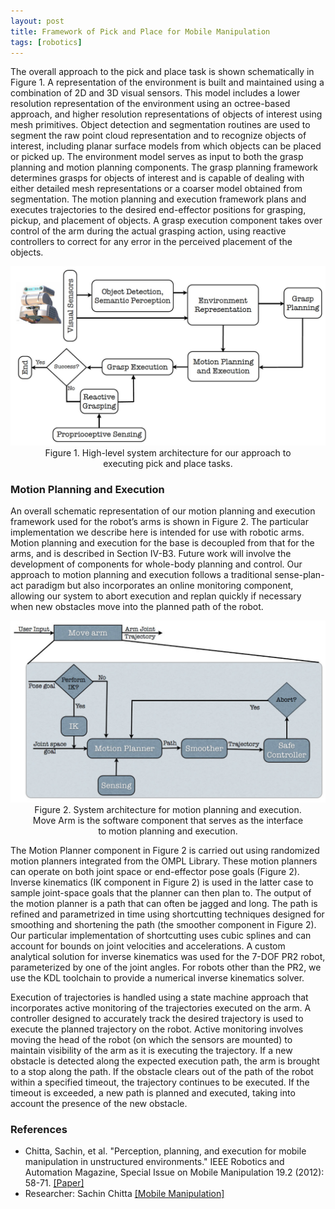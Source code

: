 ```yaml
---
layout: post
title: Framework of Pick and Place for Mobile Manipulation
tags: [robotics]
---
```


The overall approach to the pick and place task is shown schematically in Figure 1. A representation of the environment is built and maintained using a combination of 2D and 3D visual sensors. This model includes a lower resolution representation of the environment using an octree-based approach, and higher resolution representations of objects of interest using mesh primitives. Object detection and segmentation routines are used to segment the raw point cloud representation and to recognize objects of interest, including planar surface models from which objects can be placed or picked up. The environment model serves as input to both the grasp planning and motion planning components. The grasp planning framework determines grasps for objects of interest and is capable of dealing with either detailed mesh representations or a coarser model obtained from segmentation. The motion planning and execution framework plans and executes trajectories to the desired end-effector positions for grasping, pickup, and placement of objects. A grasp execution component takes over control of the arm during the actual grasping action, using reactive controllers to correct for any error in the perceived placement of the objects.

<p style="text-align:center">
	<img src="/topics/img/manipulation/pick_and_place_framework.jpg" width="600" />
	<br /> Figure 1. High-level system architecture for our approach to 
	<br /> executing pick and place tasks.
</p>

### Motion Planning and Execution

An overall schematic representation of our motion planning and execution framework used for the robot’s arms is shown in Figure 2. The particular implementation we describe here is intended for use with robotic arms. Motion planning and execution for the base is decoupled from that for the arms, and is described in Section IV-B3. Future work will involve the development of components for whole-body planning and control. Our approach to motion planning and execution follows a traditional sense-plan-act paradigm but also incorporates an online monitoring component, allowing our system to abort execution and replan quickly if necessary when new obstacles move into the planned path of the robot.  

<p style="text-align:center">
	<img src="/topics/img/manipulation/motion_planning_and_execution.jpg" width="600" />
	<br /> Figure 2. System architecture for motion planning and execution. 
	<br /> Move Arm is the software component that serves as the interface 
	<br /> to motion planning and execution. 
</p>

The Motion Planner component in Figure 2 is carried out using randomized motion planners integrated from the OMPL Library. These motion planners can operate on both joint space or end-effector pose goals (Figure 2). Inverse kinematics (IK component in Figure 2) is used in the latter case to sample joint-space goals that the planner can then plan to. The output of the motion planner is a path that can often be jagged and long. The path is refined and parametrized in time using shortcutting techniques designed for smoothing and shortening the path (the smoother component in Figure 2). Our particular implementation of shortcutting uses cubic splines and can account for bounds on joint velocities and accelerations. A custom analytical solution for inverse kinematics was used for the 7-DOF PR2 robot, parameterized by one of the joint angles. For robots other than the PR2, we use the KDL toolchain to provide a numerical inverse kinematics solver.  

Execution of trajectories is handled using a state machine approach that incorporates active monitoring of the trajectories executed on the arm. A controller designed to accurately track the desired trajectory is used to execute the planned trajectory on the robot. Active monitoring involves moving the head of the robot (on which the sensors are mounted) to maintain visibility of the arm as it is executing the trajectory. If a new obstacle is detected along the expected execution path, the arm is brought to a stop along the path. If the obstacle clears out of the path of the robot within a specified timeout, the trajectory continues to be executed. If the timeout is exceeded, a new path is planned and executed, taking into account the presence of the new obstacle. 

### References

- Chitta, Sachin, et al. "Perception, planning, and execution for mobile manipulation in unstructured environments." IEEE Robotics and Automation Magazine, Special Issue on Mobile Manipulation 19.2 (2012): 58-71. [[Paper]](https://www.willowgarage.com/sites/default/files/chitta_ram_2011.pdf)
- Researcher: Sachin Chitta [[Mobile Manipulation]](https://www.sachinchitta.org/mobile-manipulation.html)